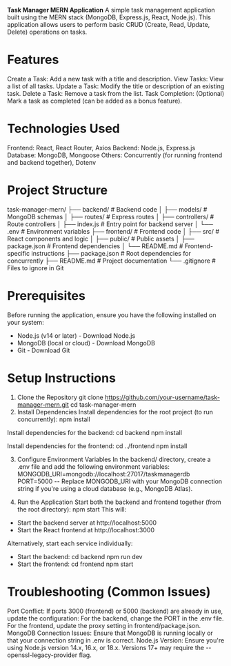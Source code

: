 **Task Manager MERN Application**
A simple task management application built using the MERN stack (MongoDB, Express.js, React, Node.js). This application allows users to perform basic CRUD (Create, Read, Update, Delete) operations on tasks.

# Features
Create a Task: Add a new task with a title and description.
View Tasks: View a list of all tasks.
Update a Task: Modify the title or description of an existing task.
Delete a Task: Remove a task from the list.
Task Completion: (Optional) Mark a task as completed (can be added as a bonus feature).

# Technologies Used
Frontend: React, React Router, Axios
Backend: Node.js, Express.js
Database: MongoDB, Mongoose
Others: Concurrently (for running frontend and backend together), Dotenv

# Project Structure
task-manager-mern/
├── backend/                 # Backend code
│   ├── models/              # MongoDB schemas
│   ├── routes/              # Express routes
│   ├── controllers/         # Route controllers
│   ├── index.js             # Entry point for backend server
│   └── .env                 # Environment variables
├── frontend/                # Frontend code
│   ├── src/                 # React components and logic
│   ├── public/              # Public assets
│   ├── package.json         # Frontend dependencies
│   └── README.md            # Frontend-specific instructions
├── package.json             # Root dependencies for concurrently
├── README.md                # Project documentation
└── .gitignore               # Files to ignore in Git

# Prerequisites
Before running the application, ensure you have the following installed on your system:
- Node.js (v14 or later) - Download Node.js
- MongoDB (local or cloud) - Download MongoDB
- Git - Download Git

# Setup Instructions
1. Clone the Repository
git clone https://github.com/your-username/task-manager-mern.git
cd task-manager-mern
2. Install Dependencies
Install dependencies for the root project (to run concurrently):
npm install

Install dependencies for the backend:
cd backend
npm install

Install dependencies for the frontend:
cd ../frontend
npm install

3. Configure Environment Variables
In the backend/ directory, create a .env file and add the following environment variables:
  MONGODB_URI=mongodb://localhost:27017/taskmanagerdb
  PORT=5000
-- Replace MONGODB_URI with your MongoDB connection string if you're using a cloud database (e.g., MongoDB Atlas).

4. Run the Application
Start both the backend and frontend together (from the root directory):
npm start
This will:
- Start the backend server at http://localhost:5000
- Start the React frontend at http://localhost:3000

Alternatively, start each service individually:
- Start the backend:
  cd backend
  npm run dev
- Start the frontend:
  cd frontend
  npm start

# Troubleshooting (Common Issues)
Port Conflict: If ports 3000 (frontend) or 5000 (backend) are already in use, update the configuration:
  For the backend, change the PORT in the .env file.
  For the frontend, update the proxy setting in frontend/package.json.
MongoDB Connection Issues: Ensure that MongoDB is running locally or that your connection string in .env is correct.
Node.js Version: Ensure you're using Node.js version 14.x, 16.x, or 18.x. Versions 17+ may require the --openssl-legacy-provider flag.
